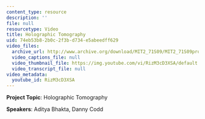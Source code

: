 ```yaml
---
content_type: resource
description: ''
file: null
resourcetype: Video
title: Holographic Tomography
uid: 74eb53b8-2b0c-2f3b-d734-e5abeedff629
video_files:
  archive_url: http://www.archive.org/download/MIT2_71S09/MIT2_71S09proj7_300k.mp4
  video_captions_file: null
  video_thumbnail_file: https://img.youtube.com/vi/RizM3cD3XSA/default.jpg
  video_transcript_file: null
video_metadata:
  youtube_id: RizM3cD3XSA
---
```


**Project Topic**: Holographic Tomography

**Speakers**: Aditya Bhakta, Danny Codd